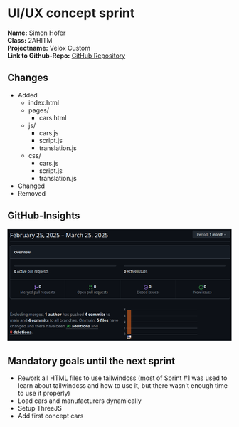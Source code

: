 # UI/UX concept sprint

**Name:** Simon Hofer  
**Class:** 2AHITM  
**Projectname:** Velox Custom  
**Link to Github-Repo:** [GitHub Repository](https://github.com/htl-leo-medtwt-projects/2425-sommerprojekt-2ahitm-Wolkenklar/)


## Changes
 - Added
	 - index.html
     - pages/
         - cars.html
     - js/
         - cars.js
         - script.js
         - translation.js
     - css/
         - cars.js
         - script.js
         - translation.js
 - Changed
 - Removed

## GitHub-Insights
 ![GitHub-Insights](../GitHub-Insights/25_03_2025.png)

## Mandatory goals until the next sprint
- Rework all HTML files to use tailwindcss (most of Sprint #1 was used to learn about tailwindcss and how to use it, but there wasn't enough time to use it properly)
- Load cars and manufacturers dynamically
- Setup ThreeJS
- Add first concept cars 